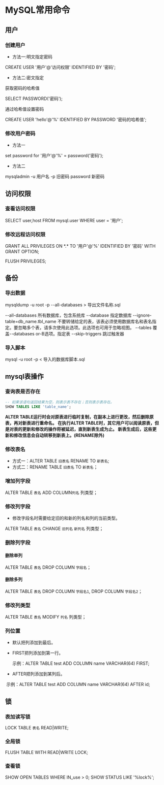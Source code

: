 # MySQL常用命令

## 用户

### 创建用户

- 方法一:明文指定密码

CREATE USER '用户'@'访问权限' IDENTIFIED BY '密码';

- 方法二:密文指定

获取密码的哈希值

SELECT PASSWORD('密码');

通过哈希值设置密码

CREATE USER 'hello'@'%' IDENTIFIED BY PASSWORD '密码的哈希值';

### 修改用户密码

- 方法一

set password for '用户'@'%' = password('密码');

- 方法二

mysqladmin -u 用户名 -p 旧密码 password 新密码


## 访问权限


### 查看访问权限

SELECT user,host FROM mysql.user WHERE user = '用户';

### 修改远程访问权限

GRANT ALL PRIVILEGES ON \*.\* TO '用户'@'%' IDENTIFIED BY '密码' WITH GRANT OPTION;

FLUSH PRIVILEGES;


## 备份

### 导出数据

mysqldump -u root -p  --all-databases > 导出文件名称.sql

--all-databases 所有数据库，包含系统库
--database 指定数据库
--ignore-table=db_name.tbl_name 不要转储给定的表，该表必须使用数据库名和表名指定。要忽略多个表，请多次使用此选项。此选项也可用于忽略视图。
--tables 覆盖--databases or-B选项。指定表
--skip-triggers 跳过触发器


### 导入脚本
mysql -u root -p < 导入的数据库脚本.sql


## mysql表操作

### 查询表是否存在

```sql
-- 如果该语句返回结果为空，则表示表不存在；否则表示表存在。
SHOW TABLES LIKE 'table_name';  
```

**ALTER TABLE运行时会对原表进行临时复制，在副本上进行更改，然后删除原表，再对新表进行重命名。
在执行ALTER TABLE时，其它用户可以阅读原表，但是对表的更新和修改的操作将被延迟，直到新表生成为止。
新表生成后，这些更新和修改信息会自动转移到新表上。(RENAME除外)**

### 修改表名

- 方式一：ALTER TABLE `旧表名` RENAME TO `新表名`;
- 方式二：RENAME TABLE `旧表名` TO `新表名`；

### 增加列字段

ALTER TABLE `表名` ADD COLUMN`列名`  列类型；

### 修改列字段

- 修改字段名时需要给定旧的和新的列名和列的当前类型。

ALTER TABLE `表名` CHANGE `旧列名` `新列名` 列类型；


### 删除列字段

#### 删除单列

ALTER TABLE `表名` DROP COLUMN `字段名`；

#### 删除多列

ALTER TABLE `表名` DROP COLUMN `字段名1`, DROP COLUMN `字段名2`；


### 修改列类型

ALTER TABLE `表名` MODIFY `列名` 列类型；

### 列位置

- 默认把列添加到最后。

- FIRST把列添加到第一行。

  示例：ALTER TABLE test ADD COLUMN name VARCHAR(64) FIRST;

- AFTER把列添加到某列后。

​		示例：ALTER TABLE test ADD COLUMN name VARCHAR(64) AFTER id;

## 锁

### 表加读写锁

LOCK TABLE `表名` READ|WRITE;

### 全局锁

FLUSH TABLE WITH READ|WRITE LOCK;

### 查看锁

SHOW OPEN TABLES	WHERE IN_use > 0;
SHOW STATUS LIKE '%lock%';

